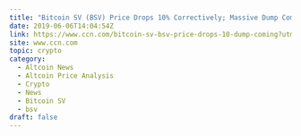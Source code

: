 ```yaml
---
title: "Bitcoin SV (BSV) Price Drops 10% Correctively; Massive Dump Coming?"
date: 2019-06-06T14:04:54Z
link: https://www.ccn.com/bitcoin-sv-bsv-price-drops-10-dump-coming?utm_medium=RSS&utm_source=hune
site: www.ccn.com
topic: crypto
category:
  - Altcoin News
  - Altcoin Price Analysis
  - Crypto
  - News
  - Bitcoin SV
  - bsv
draft: false
---
```


